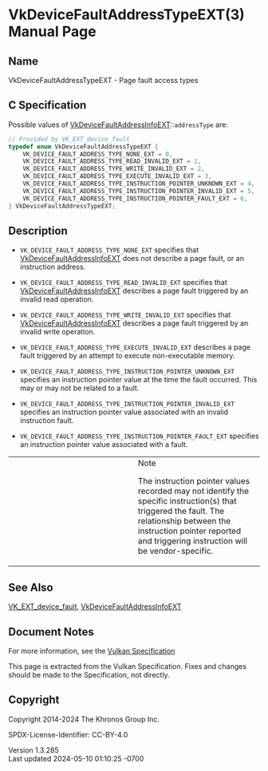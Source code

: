 # VkDeviceFaultAddressTypeEXT(3) Manual Page

## Name

VkDeviceFaultAddressTypeEXT - Page fault access types



## <a href="#_c_specification" class="anchor"></a>C Specification

Possible values of
[VkDeviceFaultAddressInfoEXT](https://registry.khronos.org/vulkan/specs/1.3-extensions/man/html/VkDeviceFaultAddressInfoEXT.html)::`addressType`
are:

``` c
// Provided by VK_EXT_device_fault
typedef enum VkDeviceFaultAddressTypeEXT {
    VK_DEVICE_FAULT_ADDRESS_TYPE_NONE_EXT = 0,
    VK_DEVICE_FAULT_ADDRESS_TYPE_READ_INVALID_EXT = 1,
    VK_DEVICE_FAULT_ADDRESS_TYPE_WRITE_INVALID_EXT = 2,
    VK_DEVICE_FAULT_ADDRESS_TYPE_EXECUTE_INVALID_EXT = 3,
    VK_DEVICE_FAULT_ADDRESS_TYPE_INSTRUCTION_POINTER_UNKNOWN_EXT = 4,
    VK_DEVICE_FAULT_ADDRESS_TYPE_INSTRUCTION_POINTER_INVALID_EXT = 5,
    VK_DEVICE_FAULT_ADDRESS_TYPE_INSTRUCTION_POINTER_FAULT_EXT = 6,
} VkDeviceFaultAddressTypeEXT;
```

## <a href="#_description" class="anchor"></a>Description

- `VK_DEVICE_FAULT_ADDRESS_TYPE_NONE_EXT` specifies that
  [VkDeviceFaultAddressInfoEXT](https://registry.khronos.org/vulkan/specs/1.3-extensions/man/html/VkDeviceFaultAddressInfoEXT.html) does
  not describe a page fault, or an instruction address.

- `VK_DEVICE_FAULT_ADDRESS_TYPE_READ_INVALID_EXT` specifies that
  [VkDeviceFaultAddressInfoEXT](https://registry.khronos.org/vulkan/specs/1.3-extensions/man/html/VkDeviceFaultAddressInfoEXT.html)
  describes a page fault triggered by an invalid read operation.

- `VK_DEVICE_FAULT_ADDRESS_TYPE_WRITE_INVALID_EXT` specifies that
  [VkDeviceFaultAddressInfoEXT](https://registry.khronos.org/vulkan/specs/1.3-extensions/man/html/VkDeviceFaultAddressInfoEXT.html)
  describes a page fault triggered by an invalid write operation.

- `VK_DEVICE_FAULT_ADDRESS_TYPE_EXECUTE_INVALID_EXT` describes a page
  fault triggered by an attempt to execute non-executable memory.

- `VK_DEVICE_FAULT_ADDRESS_TYPE_INSTRUCTION_POINTER_UNKNOWN_EXT`
  specifies an instruction pointer value at the time the fault occurred.
  This may or may not be related to a fault.

- `VK_DEVICE_FAULT_ADDRESS_TYPE_INSTRUCTION_POINTER_INVALID_EXT`
  specifies an instruction pointer value associated with an invalid
  instruction fault.

- `VK_DEVICE_FAULT_ADDRESS_TYPE_INSTRUCTION_POINTER_FAULT_EXT` specifies
  an instruction pointer value associated with a fault.

<table>
<colgroup>
<col style="width: 50%" />
<col style="width: 50%" />
</colgroup>
<tbody>
<tr class="odd">
<td class="icon"><em></em></td>
<td class="content">Note
<p>The instruction pointer values recorded may not identify the specific
instruction(s) that triggered the fault. The relationship between the
instruction pointer reported and triggering instruction will be
vendor-specific.</p></td>
</tr>
</tbody>
</table>

## <a href="#_see_also" class="anchor"></a>See Also

[VK_EXT_device_fault](https://registry.khronos.org/vulkan/specs/1.3-extensions/man/html/VK_EXT_device_fault.html),
[VkDeviceFaultAddressInfoEXT](https://registry.khronos.org/vulkan/specs/1.3-extensions/man/html/VkDeviceFaultAddressInfoEXT.html)

## <a href="#_document_notes" class="anchor"></a>Document Notes

For more information, see the <a
href="https://registry.khronos.org/vulkan/specs/1.3-extensions/html/vkspec.html#VkDeviceFaultAddressTypeEXT"
target="_blank" rel="noopener">Vulkan Specification</a>

This page is extracted from the Vulkan Specification. Fixes and changes
should be made to the Specification, not directly.

## <a href="#_copyright" class="anchor"></a>Copyright

Copyright 2014-2024 The Khronos Group Inc.

SPDX-License-Identifier: CC-BY-4.0

Version 1.3.285  
Last updated 2024-05-10 01:10:25 -0700
